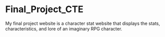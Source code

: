 # Final_Project_CTE
My final project website is a character stat website that displays the stats, characteristics, and lore of an imaginary RPG character.
